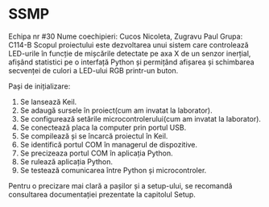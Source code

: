 # SSMP
Echipa nr #30
Nume coechipieri: Cucos Nicoleta, Zugravu Paul
Grupa: C114-B
Scopul proiectului este dezvoltarea unui sistem care controlează LED-urile în funcție de mișcările detectate pe axa X de un senzor inerțial, afișând statistici pe o interfață Python și permițând afișarea și schimbarea secvenței de culori a LED-ului RGB printr-un buton.

Pași de inițializare:
1. Se lansează Keil.
2. Se adaugă sursele în proiect(cum am invatat la laborator).
3. Se configurează setările microcontrolerului(cum am invatat la laborator).
4. Se conectează placa la computer prin portul USB.
5. Se compilează și se încarcă proiectul în Keil.
6. Se identifică portul COM în managerul de dispozitive.
7. Se precizeaza portul COM în aplicația Python.
8. Se rulează aplicația Python.
9. Se testează comunicarea între Python și microcontroler.

Pentru o precizare mai clară a pașilor și a setup-ului, se recomandă consultarea documentației prezentate la capitolul Setup.